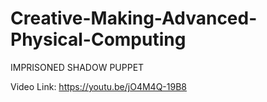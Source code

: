 # Creative-Making-Advanced-Physical-Computing
IMPRISONED  SHADOW  PUPPET

Video Link: https://youtu.be/jO4M4Q-19B8


